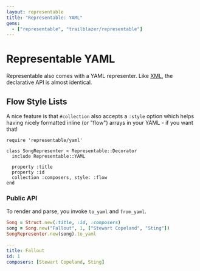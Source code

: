 ```yaml
---
layout: representable
title: "Representable: YAML"
gems:
  - ["representable", "trailblazer/representable"]
---
```


# Representable YAML

Representable also comes with a YAML representer. Like [XML](xml.html), the declarative API is almost identical.

## Flow Style Lists

A nice feature is that `#collection` also accepts a `:style` option which helps having nicely formatted inline (or "flow") arrays in your YAML - if you want that!

    require 'representable/yaml'

    class SongRepresenter < Representable::Decorator
      include Representable::YAML

      property :title
      property :id
      collection :composers, style: :flow
    end


### Public API

To render and parse, you invoke `to_yaml` and `from_yaml`.

```ruby
Song = Struct.new(:title, :id, :composers)
song = Song.new("Fallout", 1, ["Stewart Copeland", "Sting"])
SongRepresenter.new(song).to_yaml
```

```yaml
---
title: Fallout
id: 1
composers: [Stewart Copeland, Sting]
```
